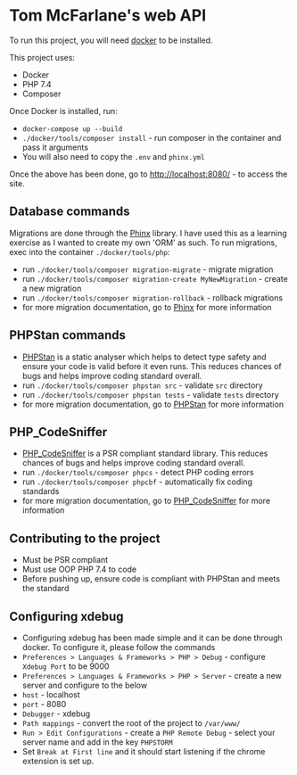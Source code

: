 # Tom McFarlane's web API
To run this project, you will need [docker](https://docs.docker.com/get-docker/) to be installed.

This project uses:
- Docker
- PHP 7.4
- Composer

Once Docker is installed, run:
- `docker-compose up --build`
- `./docker/tools/composer install` - run composer in the container and pass it arguments
- You will also need to copy the `.env` and `phinx.yml`

Once the above has been done, go to [http://localhost:8080/](http://localhost:8080/) - to access the site.

## Database commands
Migrations are done through the [Phinx](https://book.cakephp.org/phinx/0/en/intro.html) library.
I have used this as a learning exercise as I wanted to create my own 'ORM' as such. 
To run migrations, exec into the container `./docker/tools/php`: 
- run `./docker/tools/composer migration-migrate` - migrate migration
- run `./docker/tools/composer migration-create MyNewMigration` - create a new migration
- run `./docker/tools/composer migration-rollback` - rollback migrations
- for more migration documentation, go to [Phinx](https://book.cakephp.org/phinx/0/en/intro.html) for more information

## PHPStan commands
- [PHPStan](https://phpstan.org/user-guide/getting-started) is a static analyser which helps to detect type safety and 
ensure your code is valid before it even runs. This reduces chances of bugs and helps improve coding standard overall.
- run `./docker/tools/composer phpstan src` - validate `src` directory
- run `./docker/tools/composer phpstan tests` - validate `tests` directory 
- for more migration documentation, go to [PHPStan](https://phpstan.org/user-guide/getting-started) for more information

## PHP_CodeSniffer
- [PHP_CodeSniffer](https://github.com/squizlabs/PHP_CodeSniffer) is a PSR compliant standard library. 
This reduces chances of bugs and helps improve coding standard overall.
- run `./docker/tools/composer phpcs` - detect PHP coding errors
- run `./docker/tools/composer phpcbf` - automatically fix coding standards
- for more migration documentation, go to [PHP_CodeSniffer](https://github.com/squizlabs/PHP_CodeSniffer) for more information

## Contributing to the project
- Must be PSR compliant
- Must use OOP PHP 7.4 to code
- Before pushing up, ensure code is compliant with PHPStan and meets the standard

## Configuring xdebug
- Configuring xdebug has been made simple and it can be done through docker. To configure it, please follow the commands
- `Preferences > Languages & Frameworks > PHP > Debug` - configure `Xdebug Port` to be 9000
- `Preferences > Languages & Frameworks > PHP > Server` - create a new server and configure to the below
- `host` - localhost
- `port` - 8080
- `Debugger` - xdebug
- `Path mappings` - convert the root of the project to `/var/www/`
- `Run > Edit Configurations` - create a `PHP Remote Debug` - select your server name and add in the key `PHPSTORM`
- Set `Break at First line` and it should start listening if the chrome extension is set up.